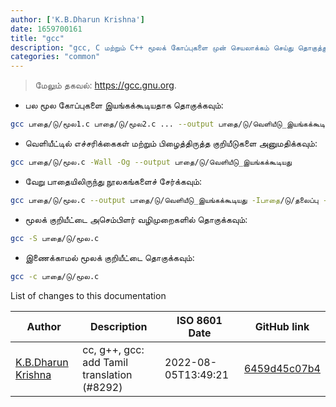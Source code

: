 ```yaml
---
author: ['K.B.Dharun Krishna']
date: 1659700161
title: "gcc"
description: "gcc, C மற்றும் C++ மூலக் கோப்புகளை முன் செயலாக்கம் செய்து தொகுத்து, பின்னர் அவற்றைச் சேகரித்து இணைக்கவும்."
categories: "common"
---
```

> மேலும் தகவல்: <https://gcc.gnu.org>.

- பல மூல கோப்புகளை இயங்கக்கூடியதாக தொகுக்கவும்:

```bash
gcc பாதை/டு/மூல1.c பாதை/டு/மூல2.c ... --output பாதை/டு/வெளியீடு_இயங்கக்கூடியது
```

- வெளியீட்டில் எச்சரிக்கைகள் மற்றும் பிழைத்திருத்த குறியீடுகளை அனுமதிக்கவும்:

```bash
gcc பாதை/டு/மூல.c -Wall -Og --output பாதை/டு/வெளியீடு_இயங்கக்கூடியது
```

- வேறு பாதையிலிருந்து நூலகங்களைச் சேர்க்கவும்:

```bash
gcc பாதை/டு/மூல.c --output பாதை/டு/வெளியீடு_இயங்கக்கூடியது -Iபாதை/டு/தலைப்பு -Lபாதை/நூலகத்திற்கு -lநூலகம்_பெயர்
```

- மூலக் குறியீட்டை அசெம்பிளர் வழிமுறைகளில் தொகுக்கவும்:

```bash
gcc -S பாதை/டு/மூல.c
```

- இணைக்காமல் மூலக் குறியீட்டை தொகுக்கவும்:

```bash
gcc -c பாதை/டு/மூல.c
```
List of changes to this documentation


Author | Description | ISO 8601 Date | GitHub link
------|-----|-----|-----
[K.B.Dharun Krishna](mailto:kbdharunkrishna@gmail.com) | cc, g++, gcc: add Tamil translation (#8292) | 2022-08-05T13:49:21 | [6459d45c07b4](https://github.com/tldr-pages/tldr/commit/6459d45c07b42ebca4eabf405b78538e11f296d6)

